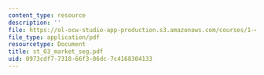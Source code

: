 ```yaml
---
content_type: resource
description: ''
file: https://ol-ocw-studio-app-production.s3.amazonaws.com/courses/1-46-strategic-management-in-the-design-and-construction-value-chain-fall-2003/0973cdf7731866f306dc7c4168304133_st_03_market_seg.pdf
file_type: application/pdf
resourcetype: Document
title: st_03_market_seg.pdf
uid: 0973cdf7-7318-66f3-06dc-7c4168304133
---
```

